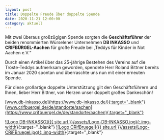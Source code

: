 ```yaml
---
layout: post
title: Doppelte Freude über doppelte Spende
date: 2020-11-21 12:00:00
category: aktuell
---
```


Mit zwei überaus großzügigen Spende sorgten die **Geschäftsführer** der beiden renommierten Würselener Unternehmen **DB INKASSO** und **CRIFBÜRGEL-Aachen** für große Freude bei „Teddys für Kinder in Not Aachen e.V.“

Durch einen Artikel über das 25-jährige Bestehen des Vereins auf die Tröste-Teddys aufmerksam geworden, spendete Herr Roland Bittner bereits im Januar 2020 spontan und überraschte uns nun mit einer erneuten Spende.

Für diese großartige doppelte Unterstützung gilt den Geschäftsführern und Ihnen, lieber Herr Bittner, von Herzen unser doppelt großes Dankeschön!

[www.db-inkasso.de](https://www.db-inkasso.de/){:target="_blank"}<br/>
[www.crifbuergel.de/de/standorte/aachen](https://www.crifbuergel.de/de/standorte/aachen){:target="_blank"}

[![Logo DB-INKASSO]({{ site.url }}/assets/Logo-DB-INKASSO.jpg){:.img-width}](https://www.db-inkasso.de/){:target="_blank"}
[![Logo CRifBruegel]({{ site.url }}/assets/Logo-CRiFBruegel.jpg){:.img-width}](https://www.crifbuergel.de/de/standorte/aachen){:target="_blank"}

